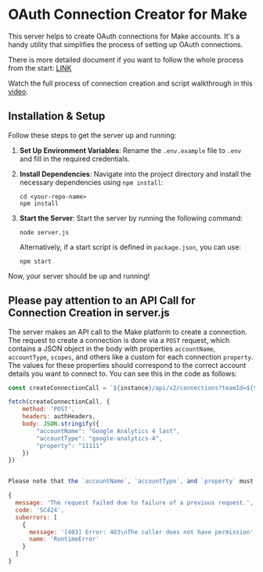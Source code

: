 # OAuth Connection Creator for Make

This server helps to create OAuth connections for Make accounts. It's a handy utility that simplifies the process of setting up OAuth connections. 

There is more detailed document if you want to follow the whole process from the start: [LINK](https://dl.dropbox.com/s/b6y9d4et6g9jeux/Create%20an%20OAuth%20connection%20using%20API%20%281%29.pdf)

Watch the full process of connection creation and script walkthrough in this [video](https://www.loom.com/share/c8635ca5736544ee878bdf09e6b411ce).

## Installation & Setup

Follow these steps to get the server up and running:

1. **Set Up Environment Variables**: Rename the `.env.example` file to `.env` and fill in the required credentials.

2. **Install Dependencies**: Navigate into the project directory and install the necessary dependencies using `npm install`:

    ```
    cd <your-repo-name>
    npm install
    ```

3. **Start the Server**: Start the server by running the following command:

    ```
    node server.js
    ```

    Alternatively, if a start script is defined in `package.json`, you can use:

    ```
    npm start
    ```

Now, your server should be up and running!

## Please pay attention to an API Call for Connection Creation in server.js

The server makes an API call to the Make platform to create a connection. The request to create a connection is done via a `POST` request, which contains a JSON object in the body with properties `accountName`, `accountType`, `scopes`, and others like a custom for each connection `property`. The values for these properties should correspond to the correct account details you want to connect to. You can see this in the code as follows:

```javascript
const createConnectionCall = `${instance}/api/v2/connections?teamId=${teamId}&inspector=1`;

fetch(createConnectionCall, {
    method: 'POST',
    headers: authHeaders,
    body: JSON.stringify({
        "accountName": "Google Analytics 4 last",
        "accountType": "google-analytics-4",
        "property": "11111"
    })
})


Please note that the `accountName`, `accountType`, and `property` must have correct values according to the [Make API documentation](https://www.make.com/en/api-documentation/connections-post). Failing to provide the correct values may lead to an error response such as:

{
  message: 'The request failed due to failure of a previous request.',
  code: 'SC424',
  suberrors: [
    {
      message: '[403] Error: 403\nThe caller does not have permission',
      name: 'RuntimeError'
    }
  ]
}
